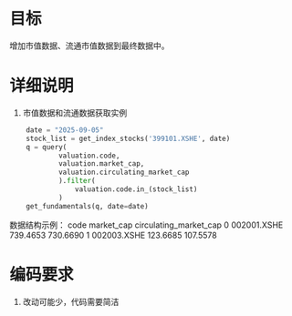 # 目标
增加市值数据、流通市值数据到最终数据中。
# 详细说明
1. 市值数据和流通数据获取实例
```python
    date = "2025-09-05"
    stock_list = get_index_stocks('399101.XSHE', date)
    q = query(
            valuation.code,
            valuation.market_cap,
            valuation.circulating_market_cap
            ).filter(
                valuation.code.in_(stock_list)
            )
    get_fundamentals(q, date=date)
```
数据结构示例：
    code	market_cap	circulating_market_cap
0	002001.XSHE	739.4653	730.6690
1	002003.XSHE	123.6685	107.5578

# 编码要求
1. 改动可能少，代码需要简洁